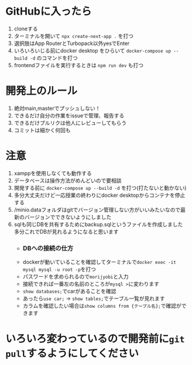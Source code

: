 # GitHubに入ったら

1. cloneする
2. ターミナルを開いて ```npx create-next-app .``` を打つ
3. 選択肢はApp RouterとTurbopack以外yesでEnter
4. いろいろいじる前にdocker desktop をひらいて ```docker-compose up --build -d``` のコマンドを打つ
5. frontendファイルを実行するときは ```npm run dev``` も打つ

# 開発上のルール

1. 絶対main,masterでプッシュしない！
2. できるだけ自分の作業をissueで管理、報告する
3. できるだけプルリクは他人にレビューしてもらう
4. コミットは細かく何回も

# 注意

1. xamppを使用しなくても動作する
2. データベースは操作方法がめんどいので要相談
3. 開発する前に ``` docker-compose up --build -d ``` を打つ(打たないと動かない)
4. 多分大丈夫だけど一応授業の終わりにdocker desktopからコンテナを停止する
5. /minio.dataフォルダはgitでバージョン管理しない方がいいみたいなので最新のバージョンでできないようにしました
6. sqlも同じDBを共有するためにbackup.sqlというファイルを作成しました  
   多分これでDBが見れるようになると思います
   - ### DBへの接続の仕方
   - dockerが動いていることを確認してターミナルで```docker exec -it mysql mysql -u root -p```を打つ
   - パスワードを求められるので```morijyobi```と入力
   - 接続できれば一番左の名前のところが```mysql >```に変わります
   - ```show databases;```でcarがあることを確認
   - あったら```use car;``` -> ```show tables;```でテーブル一覧が見れます
   - カラムを確認したい場合は```show columns from {テーブル名};```で確認ができます

# いろいろ変わっているので開発前に```git pull```するようにしてください
